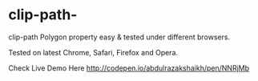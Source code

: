 # clip-path-

clip-path Polygon property easy & tested under different browsers.

Tested on latest Chrome, Safari, Firefox and Opera.

Check Live Demo Here
http://codepen.io/abdulrazakshaikh/pen/NNRjMb
